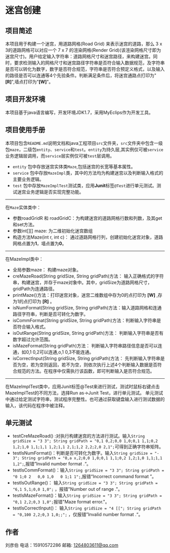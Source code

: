 # 迷宫创建
## 项目简述
本项目用于构建一个迷宫，用道路网格(Road Grid) 来表示迷宫的道路，那么 3 x 3的道路网格可以对应一个 7 x 7 的渲染网格(Render Grid)(该渲染网格尺寸即为迷宫尺寸)。用户给定输入字符串：道路网格尺寸和迷宫路径，来构建迷宫。同时，要求检测输入的网格尺寸和迷宫路径字符串是否符合输入数据规范，及字符串是否可以转化为数字，数字是否符合规范，字符串是否符合预定义格式，以及输入的路径是否可以连通等4个先验条件。判断满足条件后，将迷宫通路点打印为"**[R]**",墙点打印为"**[W]**"。
## 项目开发环境
本项目基于java语言编写，开发环境JDK1.7，采用MyEclips作为开发工具。
## 项目使用手册
本项目包含`README.md`说明文档和java工程项目`src`文件夹，`src`文件夹中包含一级包`maze`，二级包`entity`、`service`和`test`。`entity`为持久层,其实例仅可被`service`业务逻辑层调用，而`service`层实例仅可被`test`层调用。
* `entity` 包中存放迷宫实体类`Maze`,包括迷宫的长宽等基本属性。
* `service` 包中存放`MazeImpl`类，其中的方法均为构建迷宫以及判断输入格式的主要业务逻辑。
* `test` 包中存放`MazeImplTest`测试类，应用**Junit**标签`@Test`进行单元测试。测试迷宫业务逻辑是否实现完整功能。
----
在`Maze`实体类中：
* 参数roadGridR 和 roadGridC：为构建迷宫的道路网格行数和列数，及其get和set方法。
* 参数int[][] maze: 为二维初始化迷宫数组
* 构造方法Maze(int r, int c)： 通过道路网格行列，创建初始化迷宫对象，道路网格点置为**1**，墙点置为**0**。
----
在MazeImpl类中：
* 全局参数maze： 构建maze对象。
* creMazeRoad(String gridSize, String gridPath)方法： 输入正确格式的字符串，构建迷宫，并存于maze对象中。其中，gridSize为道路网格尺寸，gridPath为连通路径。
* printMaze()方法：打印迷宫对象，迷宫二维数组中存为0的点打印为 **[W]** ,存为1的点打印为 **[R]** 。
* isNumFormat(String gridSize, String gridPath)方法：输入道路网格和连通路径字符串，判断是否可转化为数字。
* isCommFormat(String gridSize, String gridPath)方法：判断输入字符串是否符合输入格式。
* isOutRange(String gridSize, String gridPath)方法： 判断输入字符串是否有数字超过允许范围。
* isMazeFormat(String gridPath)方法： 判断输入字符串路径信息是否可以连通，如0,1 0,2可以连通,o,1 0,3不能连通。
* isCorrectInput(String gridSize, String gridPath)方法： 先判断输入字符串是否为空，若为空则返回，若不为空，则依次执行上述4个判断输入数据是否符合规范的方法。在程序中仅需执行该函数，即可判断输入是否符合规范。
----
在MazeImplTest类中，应用Junit标签@Test来进行测试，测试时鼠标右键点击MazeImplTest的不同方法，选择Run as->Junit Test，进行单元测试。
单元测试中通过给定测试字符串，测试程序完整性。也可通过获取键盘输入进行测试数据的输入，该代码在程序中被注释。
## 单元测试
* testCreMazeRoad() :对执行构建迷宫的方法进行测试。输入`String gridSize = "3 3"; String gridPath = "0,1 0,2;0,0 1,0;0,1 1,1;0,2 1,2;1,0 1,1;1,1 1,2;1,1 2,1;1,2 2,2;2,0 2,1";`可得到正确字符串矩阵。
* testIsNumFormat()：判断是否可转化为数字。输入`String gridSize = "- 3";
		String gridPath = "0,a x,2;0,0 1,0;0,1 1,1;0,2 1,2;1,0 1,1;1,1 1,2";`,报错”Invalid number format .“。
* testIsCommFormat()：输入`String gridSize = "3 3";
		String gridPath = "0 1;0 2   0,0 1,0   0 1;1 1";`,报错“Incorrect command format ”。
* testIsOutRange()： 输入`String gridSize = "3 3";
		String gridPath = "6,1 5,1;0,0 1,0";` ，报错"Number out of range ."。
* testIsMazeFormat()：输入`String gridSize = "3 3";
		String gridPath = "0,1 2,2;0,3 1,0";`报错"Maze format error."。
* testIsCorrectInput()： 输入`String gridSize = "4 [[";
		String gridPath = "0,100 2,2;0,3 1,0;;";` ，仅报错”Invalid number format .“。
## 作者
刘彦伯 
电话：15910572286
邮箱: 1264803611@qq.com
